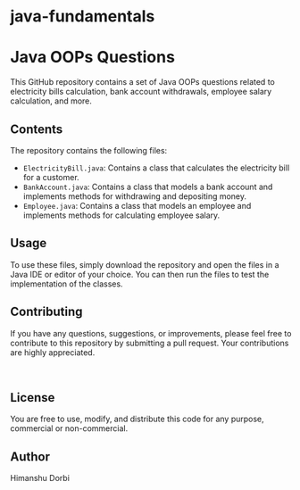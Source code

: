 # java-fundamentals

<h1>Java OOPs Questions</h1>
<p>This GitHub repository contains a set of Java OOPs questions related to electricity bills calculation, bank account withdrawals, employee salary calculation, and more.</p>
<h2>Contents</h2>
<p>The repository contains the following files:</p>
<ul>
  <li><code>ElectricityBill.java</code>: Contains a class that calculates the electricity bill for a customer.</li>
  <li><code>BankAccount.java</code>: Contains a class that models a bank account and implements methods for withdrawing and depositing money.</li>
  <li><code>Employee.java</code>: Contains a class that models an employee and implements methods for calculating employee salary.</li>
</ul>
<h2>Usage</h2>
<p>To use these files, simply download the repository and open the files in a Java IDE or editor of your choice. You can then run the files to test the implementation of the classes.</p>
<h2>Contributing</h2>
<p>If you have any questions, suggestions, or improvements, please feel free to contribute to this repository by submitting a pull request. Your contributions are highly appreciated.</p>
<p><br> </p>
<h2>License</h2>
<p>You are free to use, modify, and distribute this code for any purpose, commercial or non-commercial.</p>
<h2>Author</h2>
Himanshu Dorbi 
